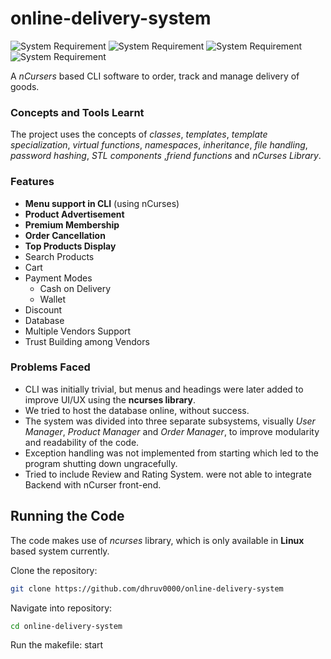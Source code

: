 # online-delivery-system
![System Requirement](https://img.shields.io/badge/g%2B%2B-7.4.0-orange)
![System Requirement](https://img.shields.io/badge/ubuntu-18.04.1-green)
![System Requirement](https://img.shields.io/badge/lib-ncurses-blue)
![System Requirement](https://img.shields.io/badge/language-c%2B%2B-yellow)

A _nCursers_ based CLI software to order, track and manage delivery of goods.

### Concepts and Tools Learnt
The project uses the concepts of _classes_, _templates_, _template specialization_, _virtual functions_, _namespaces_, _inheritance_, _file handling_, _password hashing_, _STL components_ ,_friend functions_ and _nCurses Library_.

### Features
- __Menu support in CLI__ (using nCurses)
- __Product Advertisement__
- __Premium Membership__
- __Order Cancellation__
- __Top Products Display__ 
- Search Products
- Cart
- Payment Modes
  * Cash on Delivery
  * Wallet
- Discount
- Database
- Multiple Vendors Support
- Trust Building among Vendors

### Problems Faced
- CLI was initially trivial, but menus and headings were later added to improve UI/UX using the __ncurses library__.
- We tried to host the database online, without success.
- The system was divided into three separate subsystems, visually _User Manager_, _Product Manager_ and _Order Manager_, to improve modularity and readability of the code.
- Exception handling was not implemented from starting which led to the program shutting down ungracefully.
- Tried to include Review and Rating System. were not able to integrate Backend with nCurser front-end.


 
## Running the Code
The code makes use of _ncurses_ library, which is only available in __Linux__ based system currently.

Clone the repository:
```bash
git clone https://github.com/dhruv0000/online-delivery-system
```

Navigate into repository:
``` bash
cd online-delivery-system
```

Run the makefile:
start
```


